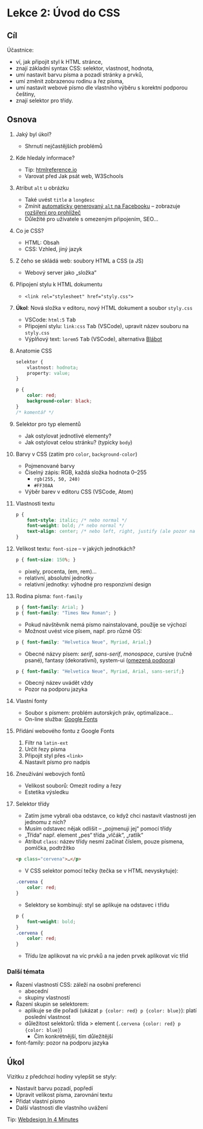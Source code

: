 # Lekce 2: Úvod do CSS

## Cíl

Účastnice:

- ví, jak připojit styl k HTML stránce,
- znají základní syntax CSS: selektor, vlastnost, hodnota,
- umí nastavit barvu písma a pozadí stránky a prvků,
- umí změnit zobrazenou rodinu a řez písma,
- umí nastavit webové písmo dle vlastního výběru s korektní podporou češtiny,
- znají selektor pro třídy.

## Osnova

1. Jaký byl úkol?
    - Shrnutí nejčastějších problémů
1. Kde hledaly informace?
    - Tip: [htmlreference.io](https://htmlreference.io/)
    - Varovat před Jak psát web, W3Schools
1. Atribut `alt` u obrázku
    - Také uvést `title` a `longdesc`
    - Zmínit [automaticky generovaný `alt` na Facebooku](https://www.facebook.com/help/216219865403298) – zobrazuje [rozšíření pro prohlížeč](https://addons.mozilla.org/en-US/firefox/addon/show-computer-vision-tags/)
    - Důležité pro uživatele s omezeným připojením, SEO…
1. Co je CSS?
    - HTML: Obsah
    - CSS: Vzhled, jiný jazyk
1. Z čeho se skládá web: soubory HTML a CSS (a JS)
    - Webový server jako „složka“
1. Připojení stylu k HTML dokumentu
    - `<link rel="stylesheet" href="styly.css">`
1. **Úkol**: Nová složka v editoru, nový HTML dokument a soubor `styly.css`
    - VSCode: `html:5` <kbd>Tab</kbd>
    - Připojení stylu: `link:css` <kbd>Tab</kbd> (VSCode), upravit název souboru na `styly.css`
    - Výplňový text: `lorem5` <kbd>Tab</kbd> (VSCode), alternativa [Blábot](http://cs.blabot.net/)
1. Anatomie CSS
    ```css
    selektor {
        vlastnost: hodnota;
        property: value;
    }

    p {
        color: red;
        background-color: black;
    }
    /* komentář */
    ```
1. Selektor pro typ elementů
    - Jak ostylovat jednotlivé elementy?
    - Jak ostylovat celou stránku? (typicky `body`)
1. Barvy v CSS (zatím pro `color`, `background-color`)
    - Pojmenované barvy
    - Číselný zápis: RGB, každá složka hodnota 0–255
        - `rgb(255, 50, 240)`
        - `#FF30AA`
    - Výběr barev v editoru CSS (VSCode, Atom)
1. Vlastnosti textu
    ```css
    p {
        font-style: italic; /* nebo normal */
        font-weight: bold; /* nebo normal */
        text-align: center; /* nebo left, right, justify (ale pozor na dělení slov) */
    }
    ```
1. Velikost textu: `font-size` – v jakých jednotkách?
    ```css
    p { font-size: 150%; }
    ```
    - pixely, procenta, (em, rem)…
    - relativní, absolutní jednotky
    - relativní jednotky: výhodné pro responzivní design

1. Rodina písma: `font-family`
    ```css
    p { font-family: Arial; }
    p { font-family: "Times New Roman"; }
    ```
    - Pokud návštěvník nemá písmo nainstalované, použije se výchozí
    - Možnost uvést více písem, např. pro různé OS:
    ```css
    p { font-family: "Helvetica Neue", Myriad, Arial;}
    ```
    - Obecné názvy písem: _serif_, _sans-serif_, _monospace_, cursive (ručně psané), fantasy (dekorativní), system-ui ([omezená podpora](https://caniuse.com/#feat=font-family-system-ui))
    ```css
    p { font-family: "Helvetica Neue", Myriad, Arial, sans-serif;}
    ```
    - Obecný název uvádět vždy
    - Pozor na podporu jazyka
1. Vlastní fonty
    - Soubor s písmem: problém autorských práv, optimalizace…
    - On-line služba: [Google Fonts](https://fonts.google.com/)
1. Přidání webového fontu z Google Fonts
    1. Filtr na `latin-ext`
    2. Určit řezy písma
    3. Připojit styl přes `<link>`
    4. Nastavit písmo pro nadpis
1. Zneužívání webových fontů
    - Velikost souborů: Omezit rodiny a řezy
    - Estetika výsledku
1. Selektor třídy
    - Zatím jsme vybrali oba odstavce, co když chci nastavit vlastnosti jen jednomu z nich?
    - Musím odstavec nějak odlišit – „pojmenuji jej“ pomocí třídy
    - „Třída“ např. element „pes“ třída „vlčák“, „ratlík“
    - Atribut `class`: název třídy nesmí začínat číslem, pouze písmena, pomlčka, podtržítko
    ```html
    <p class="cervena">…</p>
    ```
    - V CSS selektor pomocí tečky (tečka se v HTML nevyskytuje):
    ```css
    .cervena {
        color: red;
    }
    ```
    - Selektory se kombinují: styl se aplikuje na odstavec i třídu
    ```css
    p {
        font-weight: bold;
    }
    .cervena {
        color: red;
    }
    ```
    - Třídu lze aplikovat na víc prvků a na jeden prvek aplikovat víc tříd


### Další témata

- Řazení vlastností CSS: záleží na osobní preferenci
    - abecední
    - skupiny vlastností
- Řazení skupin se selektorem:
    - aplikuje se dle pořadí (ukázat `p {color: red} p {color: blue}`): platí poslední vlastnost
    - důležitost selektorů: třída > element (`.cervena {color: red} p {color: blue}`)
        - Čím konkrétnější, tím důležitější
- font-family: pozor na podporu jazyka

## Úkol

Vizitku z předchozí hodiny vylepšit se styly:

- Nastavit barvu pozadí, popředí
- Upravit velikost písma, zarovnání textu
- Přidat vlastní písmo
- Další vlastnosti dle vlastního uvážení

Tip: [Webdesign In 4 Minutes](https://jgthms.com/web-design-in-4-minutes/)
